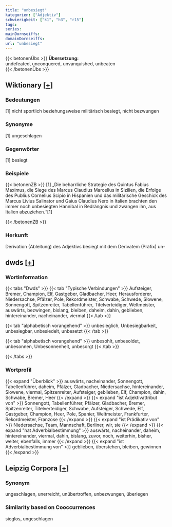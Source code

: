 ```yaml
---
title: "unbesiegt"
kategorien: ["Adjektiv"]
schwierigkeit: ["k1", "h3", "r15"]
tags:
series:
mainDornseiffs:
domainDornseiffs:
url: "unbesiegt"
---
```


{{< betonenÜbs >}}
**Übersetzung:**  
undefeated, unconquered, unvanquished, unbeaten  
{{< /betonenÜbs >}}

## Wiktionary [[+](https://de.wiktionary.org/wiki/unbesiegt)]

### Bedeutungen
[1] nicht sportlich beziehungsweise militärisch besiegt, nicht bezwungen  

### Synonyme
[1] ungeschlagen  

### Gegenwörter
[1] besiegt  

### Beispiele
{{< betonenZB >}}
[1] „Die beharrliche Strategie des Quintus Fabius Maximus, die Siege des Marcus Claudius Marcellus in Sizilien, die Erfolge des Publius Cornelius Scipio in Hispanien und das militärische Geschick des Marcus Livius Salinator und Gaius Claudius Nero in Italien brachten den immer noch unbesiegten Hannibal in Bedrängnis und zwangen ihn, aus Italien abzuziehen.“[1]  

{{< /betonenZB >}}
### Herkunft
Derivation (Ableitung) des Adjektivs besiegt mit dem Derivatem (Präfix) un-  



## dwds [[+](https://www.dwds.de/wb/unbesiegt)]

### Wortinformation
{{< tabs "Dwds" >}}
{{< tab "Typische Verbindungen" >}}
Aufsteiger, Bremer, Champion, Elf, Gastgeber, Gladbacher, Heer, Herausforderer, Niedersachse, Pfälzer, Pole, Rekordmeister, Schwabe, Schwede, Slowene, Sonnengott, Spitzenreiter, Tabellenführer, Titelverteidiger, Weltmeister, auswärts, bezwingen, bislang, bleiben, daheim, dahin, geblieben, hintereinander, nacheinander, viermal
{{< /tab >}}

{{< tab "alphabetisch vorangehend" >}}
unbesieglich, Unbesiegbarkeit, unbesiegbar, unbesiedelt, unbesetzt
{{< /tab >}}

{{< tab "alphabetisch vorangehend" >}}
unbesohlt, unbesoldet, unbesonnen, Unbesonnenheit, unbesorgt
{{< /tab >}}

{{< /tabs >}}

### Wortprofil
{{< expand "Überblick" >}} auswärts, nacheinander, Sonnengott, Tabellenführer, daheim, Pfälzer, Gladbacher, Niedersachse, hintereinander, Slowene, viermal, Spitzenreiter, Aufsteiger, geblieben, Elf, Champion, dahin, Schwabe, Bremer, Heer {{< /expand >}}
{{< expand "ist Adjektivattribut von" >}} Sonnengott, Tabellenführer, Pfälzer, Gladbacher, Bremer, Spitzenreiter, Titelverteidiger, Schwabe, Aufsteiger, Schwede, Elf, Gastgeber, Champion, Heer, Pole, Spanier, Weltmeister, Frankfurter, Rekordmeister, Franzose {{< /expand >}}
{{< expand "ist Prädikativ von" >}} Niedersachse, Team, Mannschaft, Berliner, wir, sie {{< /expand >}}
{{< expand "hat Adverbialbestimmung" >}} auswärts, nacheinander, daheim, hintereinander, viermal, dahin, bislang, zuvor, noch, weiterhin, bisher, weiter, ebenfalls, immer {{< /expand >}}
{{< expand "ist Adverbialbestimmung von" >}} geblieben, überstehen, bleiben, gewinnen {{< /expand >}}

## Leipzig Corpora [[+](https://corpora.uni-leipzig.de/en/res?word=unbesiegt&corpusId=deu_newscrawl-public_2018)]


### Synonym
ungeschlagen, unerreicht, unübertroffen, unbezwungen, überlegen


### Similarity based on Cooccurrences
sieglos, ungeschlagen

